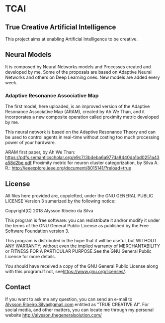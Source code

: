 # TCAI
## True Creative Artificial Intelligence

This project aims at enabling Artificial Intelligence to be creative. 

## Neural Models

It is composed by Neural Networks models and Processes created and developed by me. Some of the proposals are based on Adaptive Neural Networks and others on Deep Learning ones. New models are added every week.

### Adaptive Resonance Associative Map

The first model, here uploaded, is an improved version of the Adaptive Resonance Associative Map (ARAM), created by Ah We Than, and it incorporates a new composite operation called proximity metric developed by me.

This neural network is based on the Adaptive Resonance Theory and can be used to control agents in real-time without costing too much processing power of your hardware.

ARAM first paper, by Ah We Than: https://pdfs.semanticscholar.org/e9c7/3b4eba6a977da8440da1bd0251a43a58d2be.pdf
Proximity metric for neuron cluster categorization, by Silva A. R.: http://ieeexplore.ieee.org/document/8015141/?reload=true

## License

All files here provided are, copylefted, under the GNU GENERAL PUBLIC LICENSE Version 3 sumarized by the following notice:

Copyright(C) 2018 Alysson Ribeiro da Silva
 
This program is free software: you can redistribute it and/or modify
it under the terms of the GNU General Public License as published by
the Free Software Foundation version 3.
 
This program is distributed in the hope that it will be useful,
but WITHOUT ANY WARRANTY; without even the implied warranty of
MERCHANTABILITY or FITNESS FOR A PARTICULAR PURPOSE.See the
GNU General Public License for more details.
 
You should have received a copy of the GNU General Public License
along with this program.If not, see<https://www.gnu.org/licenses/>.

## Contact

If you want to ask me any question, you can send an e-mail to 
Alysson.Ribeiro.Silva@gmail.com entitled as "TRUE CREATIVE AI".
For social media, and other matters, you can locate me through my personal website http://alysson.thegeneralsolution.com/
